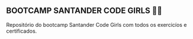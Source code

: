 ## BOOTCAMP SANTANDER CODE GIRLS 👩🚀
Repositório do bootcamp Santander Code Girls com todos os exercicíos e certificados.
